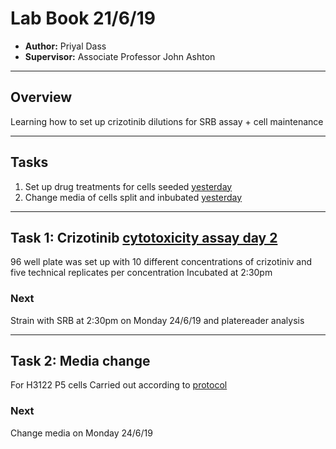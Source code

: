 # Lab Book 21/6/19
- **Author:** Priyal Dass
- **Supervisor:** Associate Professor John Ashton
------------------------------------------------------------------
## Overview

Learning how to set up crizotinib dilutions for SRB assay + cell maintenance

------------------------------------------------------------------
## Tasks

1. Set up drug treatments for cells seeded [yesterday](../Daily_lab_book/19-6-20)
2. Change media of cells split and inbubated [yesterday](../Daily_lab_book/19-6-20)
------------------------------------------------------------------
## Task 1: Crizotinib [cytotoxicity assay day 2](../Protocols/Cytotoxicity_assay.md)

96 well plate was set up with 10 different concentrations of crizotiniv and five technical replicates per concentration
Incubated at 2:30pm


### Next
Strain with SRB at 2:30pm on Monday 24/6/19 and platereader analysis

------------------------------------------------------------------
## Task 2: Media change

For H3122 P5 cells
 Carried out according to [protocol](../Protocols/Media_change.md)

### Next
Change media on Monday 24/6/19
